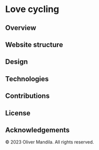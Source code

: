 # Love cycling
## Overview

## Website structure

## Design

## Technologies

## Contributions

## License

## Acknowledgements

© 2023 Oliver Mandila. All rights reserved.